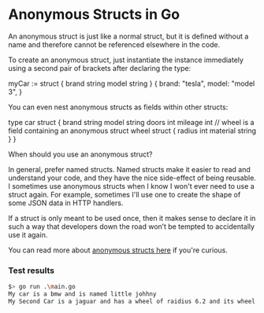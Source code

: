 # Anonymous Structs in Go

An anonymous struct is just like a normal struct, but it is defined without a name and therefore cannot be referenced elsewhere in the code.

To create an anonymous struct, just instantiate the instance immediately using a second pair of brackets after declaring the type:

myCar := struct {
  brand string
  model string
} {
  brand: "tesla",
  model: "model 3",
}

You can even nest anonymous structs as fields within other structs:

type car struct {
  brand string
  model string
  doors int
  mileage int
  // wheel is a field containing an anonymous struct
  wheel struct {
    radius int
    material string
  }
}

When should you use an anonymous struct?

In general, prefer named structs. Named structs make it easier to read and understand your code, and they have the nice side-effect of being reusable. I sometimes use anonymous structs when I know I won't ever need to use a struct again. For example, sometimes I'll use one to create the shape of some JSON data in HTTP handlers.

If a struct is only meant to be used once, then it makes sense to declare it in such a way that developers down the road won’t be tempted to accidentally use it again.

You can read more about [anonymous structs here](https://blog.boot.dev/golang/anonymous-structs-golang/) if you're curious.

### Test results
```bash
$> go run .\main.go
My car is a bmw and is named little johhny
My Second Car is a jaguar and has a wheel of raidius 6.2 and its wheel size is S
```
